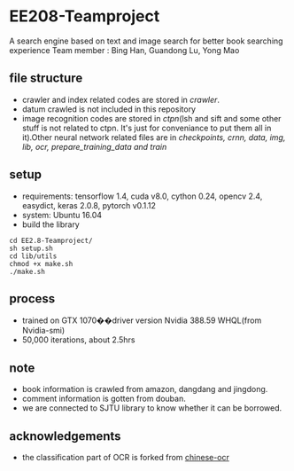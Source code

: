 # EE208-Teamproject

A search engine based on text and image search for better book searching experience
Team member : Bing Han, Guandong Lu, Yong Mao

## file structure
- crawler and index related codes are stored in <i>crawler</i>.
- datum crawled is not included in this repository
- image recognition codes are stored in <i>ctpn</i>(lsh and sift and some other stuff is not related to ctpn. It's just for conveniance to put them all in it).Other neural network related files are in <i>checkpoints, crnn, data, img, lib, ocr, prepare_training_data and train</i>

## setup
- requirements: tensorflow 1.4, cuda v8.0, cython 0.24, opencv 2.4, easydict, keras 2.0.8, pytorch v0.1.12
- system: Ubuntu 16.04
- build the library
```shell
cd EE2.8-Teamproject/
sh setup.sh
cd lib/utils
chmod +x make.sh
./make.sh
```

## process
- trained on GTX 1070��driver version Nvidia 388.59 WHQL(from Nvidia-smi)
- 50,000 iterations, about 2.5hrs

## note
- book information is crawled from amazon, dangdang and jingdong.
- comment information is gotten from douban.
- we are connected to SJTU library to know whether it can be borrowed.

## acknowledgements
- the classification part of OCR is forked from <a href = "https://github.com/chineseocr/chinese-ocr">chinese-ocr</a>
